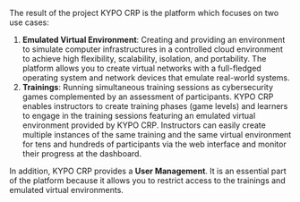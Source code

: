 The result of the project KYPO CRP is the platform which focuses on two use cases:

1. **Emulated Virtual Environment**: Creating and providing an environment to simulate computer infrastructures in a controlled cloud environment to achieve high flexibility, scalability, isolation, and portability. The platform allows you to create virtual networks with a full-fledged operating system and network devices that emulate real-world systems.
2. **Trainings**: Running simultaneous training sessions as cybersecurity games complemented by an assessment of participants. KYPO CRP enables instructors to create training phases (game levels) and learners to engage in the training sessions featuring an emulated virtual environment provided by KYPO CRP. Instructors can easily create multiple instances of the same training and the same virtual environment for tens and hundreds of participants via the web interface and monitor their progress at the dashboard.


In addition, KYPO CRP provides a **User Management**. It is an essential part of the platform because it allows you to restrict access to the trainings and emulated virtual environments.
